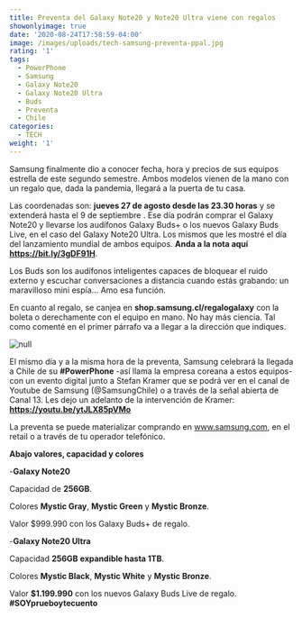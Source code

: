 ```yaml
---
title: Preventa del Galaxy Note20 y Note20 Ultra viene con regalos
showonlyimage: true
date: '2020-08-24T17:58:59-04:00'
image: /images/uploads/tech-samsung-preventa-ppal.jpg
rating: '1'
tags:
  - PowerPhone
  - Samsung
  - Galaxy Note20
  - Galaxy Note20 Ultra
  - Buds
  - Preventa
  - Chile
categories:
  - TECH
weight: '1'
---
```

Samsung finalmente dio a conocer fecha, hora y precios de sus equipos estrella de este segundo semestre. Ambos modelos vienen de la mano con un regalo que, dada la pandemia, llegará a la puerta de tu casa.

<!--more-->

Las coordenadas son: **jueves 27 de agosto desde las 23.30 horas** y se extenderá hasta el 9 de septiembre . Ese día podrán comprar el Galaxy Note20 y llevarse los audífonos Galaxy Buds+ o los nuevos Galaxy Buds Live, en el caso del Galaxy Note20 Ultra. Los mismos que les mostré el día del lanzamiento mundial de ambos equipos. **Anda a la nota aquí https://bit.ly/3gDF91H**.

Los Buds son los audífonos inteligentes capaces de bloquear el ruido externo y escuchar conversaciones a distancia cuando estás grabando: un maravilloso mini espía… Amo esa función.

En cuanto al regalo, se canjea en **shop.samsung.cl/regalogalaxy** con la boleta o derechamente con el equipo en mano. No hay más ciencia. Tal como comenté en el primer párrafo va a llegar a la dirección que indiques.

![null](/images/uploads/tech-samsung-preventa-buds-live.jpg)

El mismo día y a la misma hora de la preventa, Samsung celebrará la llegada a Chile de su **\#PowerPhone** -así llama la empresa coreana a estos equipos- con un evento digital junto a Stefan Kramer que se podrá ver en el canal de Youtube de Samsung (@SamsungChile) o a través de la señal abierta de Canal 13. Les dejo un adelanto de la intervención de Kramer: **https://youtu.be/ytJLX85pVMo** 

La preventa se puede materializar comprando en www.samsung.com, en el retail o a través de tu operador telefónico.

**Abajo valores, capacidad y colores**

-**Galaxy Note20**

Capacidad de **256GB**.

Colores **Mystic Gray**, **Mystic Green** y **Mystic Bronze**.

Valor $999.990 con los Galaxy Buds+ de regalo.

-**Galaxy Note20 Ultra**

Capacidad **256GB** **expandible hasta 1TB**.

Colores **Mystic Black**, **Mystic White** y **Mystic Bronze**.

Valor **$1.199.990** con los nuevos Galaxy Buds Live de regalo. **\#SOYprueboytecuento**
